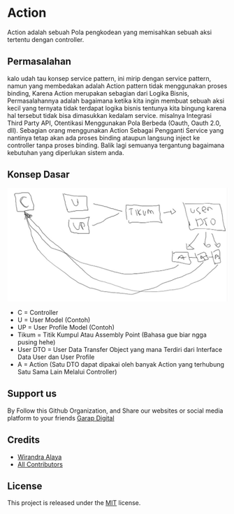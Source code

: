 # Action
Action adalah sebuah Pola pengkodean yang memisahkan sebuah aksi tertentu dengan controller.

## Permasalahan
kalo udah tau konsep service pattern, ini mirip dengan service pattern, namun yang membedakan adalah Action pattern tidak menggunakan proses binding, Karena Action merupakan sebagian dari Logika Bisnis, Permasalahannya adalah bagaimana ketika kita ingin membuat sebuah aksi kecil yang ternyata tidak terdapat logika bisnis tentunya kita bingung karena hal tersebut tidak bisa dimasukkan kedalam service. misalnya Integrasi Third Party API, Otentikasi Menggunakan Pola Berbeda (Oauth, Oauth 2.0, dll). Sebagian orang menggunakan Action Sebagai Pengganti Service yang nantinya tetap akan ada proses binding ataupun langsung inject ke controller tanpa proses binding. Balik lagi semuanya tergantung bagaimana kebutuhan yang diperlukan sistem anda.

## Konsep Dasar
<img src="https://github.com/GarapDigital/action/blob/master/action-pattern.JPG" width="700" alt="Terminable Image">

- C = Controller
- U = User Model (Contoh)
- UP = User Profile Model (Contoh)
- Tikum = Titik Kumpul Atau Assembly Point (Bahasa gue biar ngga pusing hehe)
- User DTO = User Data Transfer Object yang mana Terdiri dari Interface Data User dan User Profile
- A = Action (Satu DTO dapat dipakai oleh banyak Action yang terhubung Satu Sama Lain Melalui Controller)

## Support us
By Follow this Github Organization, and Share our websites or social media platform to your friends [Garap Digital](https://garapdigital.id/)

## Credits

- [Wirandra Alaya](https://github.com/dayCod)
- [All Contributors](https://github.com/GarapDigital/distrackhub/contributors)

## License

This project is released under the [MIT](http://opensource.org/licenses/MIT) license.
